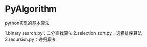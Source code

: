 # PyAlgorithm
python实现的基本算法

1.binary_search.py：二分查找算法
2.selection_sort.py：选择排序算法
3.recursion.py：递归算法
